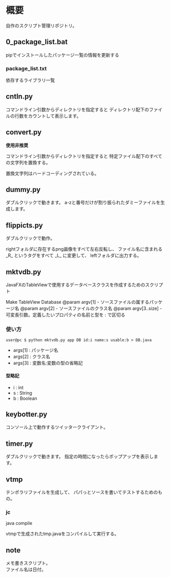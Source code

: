 # 概要

自作のスクリプト管理リポジトリ。

## 0_package_list.bat

pipでインストールしたパッケージ一覧の情報を更新する

### package_list.txt

依存するライブラリ一覧

## cntln.py

コマンドライン引数からディレクトリを指定すると
ディレクトリ配下のファイルの行数をカウントして表示します。

## convert.py

**使用非推奨**

コマンドライン引数からディレクトリを指定すると
特定ファイル配下のすべての文字列を置換する。

置換文字列はハードコーディングされている。

## dummy.py

ダブルクリックで動きます。
a-zと番号だけが割り振られたダミーファイルを生成します。

## flippicts.py

ダブルクリックで動作。

rightフォルダに存在するpng画像をすべて左右反転し、
ファイル名に含まれる \_R\_ というタグをすべて \_L\_ に変更して、
leftフォルダに出力する。

## mktvdb.py

JavaFXのTableViewで使用するデータベースクラスを作成するためのスクリプト

Make TableView Database
@param argv[1]       - ソースファイルの属するパッケージ名
@param argv[2]       - ソースファイルのクラス名
@param argv[3..size] - 可変長引数。定義したいプロパティの名前と型を : で区切る

### 使い方

```
user@pc $ python mktvdb.py app DB id:i name:s usable:b > DB.java
```

- args[1] : パッケージ名
- args[2] : クラス名
- args[3] : 変数名:変数の型の省略記

#### 型略記

- i : int
- s : String
- b : Boolean

## keybotter.py

コンソール上で動作するツイッタークライアント。

## timer.py

ダブルクリックで動きます。
指定の時間になったらポップアップを表示します。

## vtmp

テンポラリファイルを生成して、
パパっとソースを書いてテストするためのもの。

### jc

java compile

vtmpで生成されたtmp.javaをコンパイルして実行する。

## note

メモ書きスクリプト。  
ファイル名は日付。

